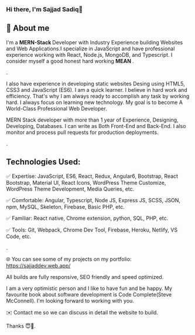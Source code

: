 ### Hi there, I'm Sajjad Sadiq👋

<h2> 📖 About me </h2>
I'm a <strong> MERN-Stack </strong> Developer with Industry Experience building Websites and Web Applications.I specialize in JavaScript and have professional experience working with React, Node.js, MongoDB, and Typescript. I consider myself a good honest hard working <strong> MEAN </strong>.

.

I also have experience in developing static websites Desing using HTML5, CSS3 and JavaScript (ES6). I am a quick learner. I believe in hard work and efficiency. That's why I am always ready to accomplish any task by working hard. I always focus on learning new technology. My goal is to become A World-Class Professional Web Developer.

MERN Stack developer with more than 1 year of Experience, Designing, Developing, Databases. I can write as Both Front-End and Back-End. I also monitor and process pull requests for production deployments.

.

Technologies Used:
-----------------

✅ Expertise: JavaScript, ES6, React, Redux, Angular6, Bootstrap, React Bootstrap, Material UI, React Icons, WordPress Theme Customize, WordPress Theme Development, Media Queries, etc.

✅ Comfortable: Angular, Typescript, Node JS, Express JS, SCSS, JSON, npm, MySQL, Skeleton, Firebase, Basic PHP, etc.

✅ Familiar: React native, Chrome extension, python, SQL, PHP, etc.

✅ Tools: Git, Webpack, Chrome Dev Tool, Firebase, Heroku, Netlify, VS Code, etc.

.

🌐 You can see some of my projects on my portfolio: https://sajjaddev.web.app/


All builds are fully responsive, SEO friendly and speed optimized.

I am a very optimistic person and I like to have fun and be happy. My favourite book about software development is Code Complete(Steve McConnell). I'm looking forward to working with you.

✉️ Contact me so we can discuss in detail the website to build.

Thanks 😇🙏.



